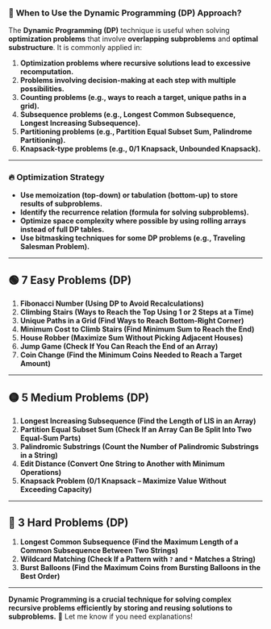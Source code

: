 ### 📌 **When to Use the Dynamic Programming (DP) Approach?**  
The **Dynamic Programming (DP)** technique is useful when solving **optimization problems** that involve **overlapping subproblems** and **optimal substructure**. It is commonly applied in:  

1. **Optimization problems where recursive solutions lead to excessive recomputation.**  
2. **Problems involving decision-making at each step with multiple possibilities.**  
3. **Counting problems (e.g., ways to reach a target, unique paths in a grid).**  
4. **Subsequence problems (e.g., Longest Common Subsequence, Longest Increasing Subsequence).**  
5. **Partitioning problems (e.g., Partition Equal Subset Sum, Palindrome Partitioning).**  
6. **Knapsack-type problems (e.g., 0/1 Knapsack, Unbounded Knapsack).**  

---

### 🔥 **Optimization Strategy**  
- **Use memoization (top-down) or tabulation (bottom-up) to store results of subproblems.**  
- **Identify the recurrence relation (formula for solving subproblems).**  
- **Optimize space complexity where possible by using rolling arrays instead of full DP tables.**  
- **Use bitmasking techniques for some DP problems (e.g., Traveling Salesman Problem).**  

---

## 🟢 **7 Easy Problems (DP)**
1. **Fibonacci Number (Using DP to Avoid Recalculations)**  
2. **Climbing Stairs (Ways to Reach the Top Using 1 or 2 Steps at a Time)**  
3. **Unique Paths in a Grid (Find Ways to Reach Bottom-Right Corner)**  
4. **Minimum Cost to Climb Stairs (Find Minimum Sum to Reach the End)**  
5. **House Robber (Maximize Sum Without Picking Adjacent Houses)**  
6. **Jump Game (Check If You Can Reach the End of an Array)**  
7. **Coin Change (Find the Minimum Coins Needed to Reach a Target Amount)**  

---

## 🟡 **5 Medium Problems (DP)**
1. **Longest Increasing Subsequence (Find the Length of LIS in an Array)**  
2. **Partition Equal Subset Sum (Check If an Array Can Be Split Into Two Equal-Sum Parts)**  
3. **Palindromic Substrings (Count the Number of Palindromic Substrings in a String)**  
4. **Edit Distance (Convert One String to Another with Minimum Operations)**  
5. **Knapsack Problem (0/1 Knapsack – Maximize Value Without Exceeding Capacity)**  

---

## 🔴 **3 Hard Problems (DP)**
1. **Longest Common Subsequence (Find the Maximum Length of a Common Subsequence Between Two Strings)**  
2. **Wildcard Matching (Check If a Pattern with `?` and `*` Matches a String)**  
3. **Burst Balloons (Find the Maximum Coins from Bursting Balloons in the Best Order)**  

---

**Dynamic Programming is a crucial technique for solving complex recursive problems efficiently by storing and reusing solutions to subproblems.** 🚀 Let me know if you need explanations!